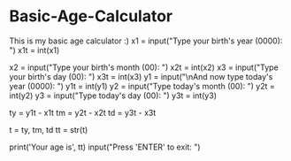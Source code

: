 # Basic-Age-Calculator
This is my basic age calculator :)
x1 = input("Type your birth's year (0000): ")
x1t = int(x1)

x2 = input("Type your birth's month (00): ")
x2t = int(x2)
x3 = input("Type your birth's day (00): ")
x3t = int(x3)
y1 = input("\nAnd now type today's year (0000): ")
y1t = int(y1)
y2 = input("Type today's month (00): ")
y2t = int(y2)
y3 = input("Type today's day (00): ")
y3t = int(y3)

ty = y1t - x1t
tm = y2t - x2t
td = y3t - x3t

t = ty, tm, td
tt = str(t)

print('Your age is', tt)
input("Press 'ENTER' to exit: ")
